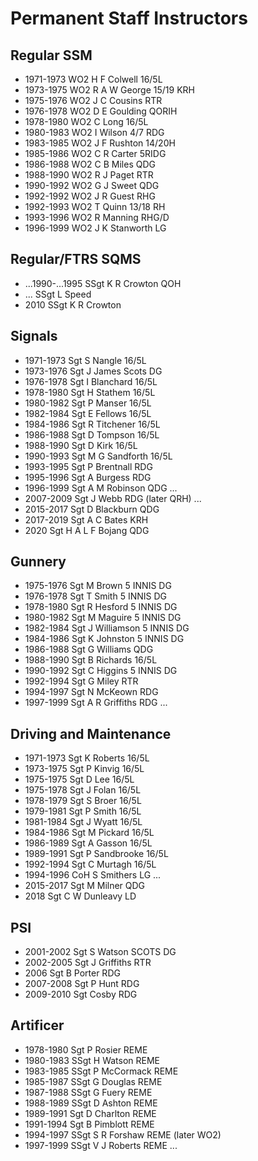 # Permanent Staff Instructors

## Regular SSM

* 1971-1973 WO2 H F Colwell 16/5L
* 1973-1975 WO2 R A W George 15/19 KRH
* 1975-1976 WO2 J C Cousins RTR
* 1976-1978 WO2 D E Goulding QORIH
* 1978-1980 WO2 C Long 16/5L
* 1980-1983 WO2 I Wilson 4/7 RDG
* 1983-1985 WO2 J F Rushton 14/20H
* 1985-1986 WO2 C R Carter 5RIDG
* 1986-1988 WO2 C B Miles QDG
* 1988-1990 WO2 R J Paget RTR
* 1990-1992 WO2 G J Sweet QDG
* 1992-1992 WO2 J R Guest RHG
* 1992-1993 WO2 T Quinn 13/18 RH
* 1993-1996 WO2 R Manning RHG/D
* 1996-1999 WO2 J K Stanworth LG

## Regular/FTRS SQMS

* ...1990-...1995 SSgt K R Crowton QOH
* ... SSgt L Speed
* 2010 SSgt K R Crowton

## Signals

* 1971-1973 Sgt S Nangle 16/5L
* 1973-1976 Sgt J James Scots DG
* 1976-1978 Sgt I Blanchard 16/5L
* 1978-1980 Sgt H Stathem 16/5L
* 1980-1982 Sgt P Manser 16/5L
* 1982-1984 Sgt E Fellows 16/5L
* 1984-1986 Sgt R Titchener 16/5L
* 1986-1988 Sgt D Tompson 16/5L
* 1988-1990 Sgt D Kirk 16/5L
* 1990-1993 Sgt M G Sandforth 16/5L
* 1993-1995 Sgt P Brentnall RDG
* 1995-1996 Sgt A Burgess RDG
* 1996-1999 Sgt A M Robinson QDG
...
* 2007-2009 Sgt J Webb RDG (later QRH)
...
* 2015-2017 Sgt D Blackburn QDG
* 2017-2019 Sgt A C Bates KRH
* 2020 Sgt H A L F Bojang QDG

## Gunnery

* 1975-1976 Sgt M Brown 5 INNIS DG
* 1976-1978 Sgt T Smith 5 INNIS DG
* 1978-1980 Sgt R Hesford 5 INNIS DG
* 1980-1982 Sgt M Maguire 5 INNIS DG
* 1982-1984 Sgt J Williamson 5 INNIS DG
* 1984-1986 Sgt K Johnston 5 INNIS DG
* 1986-1988 Sgt G Williams QDG
* 1988-1990 Sgt B Richards 16/5L
* 1990-1992 Sgt C Higgins 5 INNIS DG
* 1992-1994 Sgt G Miley RTR
* 1994-1997 Sgt N McKeown RDG
* 1997-1999 Sgt A R Griffiths RDG
...

## Driving and Maintenance

* 1971-1973 Sgt K Roberts 16/5L
* 1973-1975 Sgt P Kinvig 16/5L
* 1975-1975 Sgt D Lee 16/5L
* 1975-1978 Sgt J Folan 16/5L
* 1978-1979 Sgt S Broer 16/5L
* 1979-1981 Sgt P Smith 16/5L
* 1981-1984 Sgt J Wyatt 16/5L
* 1984-1986 Sgt M Pickard 16/5L
* 1986-1989 Sgt A Gasson 16/5L
* 1989-1991 Sgt P Sandbrooke 16/5L
* 1992-1994 Sgt C Murtagh 16/5L
* 1994-1996 CoH S Smithers LG
...
* 2015-2017 Sgt M Milner QDG
* 2018 Sgt C W Dunleavy LD

## PSI

* 2001-2002 Sgt S Watson SCOTS DG
* 2002-2005 Sgt J Griffiths RTR
* 2006 Sgt B Porter RDG
* 2007-2008 Sgt P Hunt RDG
* 2009-2010 Sgt Cosby RDG

## Artificer

* 1978-1980 Sgt P Rosier REME
* 1980-1983 SSgt H Watson REME
* 1983-1985 SSgt P McCormack REME
* 1985-1987 SSgt G Douglas REME
* 1987-1988 SSgt G Fuery REME
* 1988-1989 SSgt D Ashton REME
* 1989-1991 Sgt D Charlton REME
* 1991-1994 Sgt B Pimblott REME
* 1994-1997 SSgt S R Forshaw REME (later WO2)
* 1997-1999 SSgt V J Roberts REME
...
